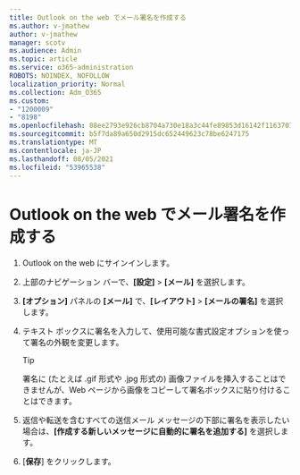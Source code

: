 ```yaml
---
title: Outlook on the web でメール署名を作成する
ms.author: v-jmathew
author: v-jmathew
manager: scotv
ms.audience: Admin
ms.topic: article
ms.service: o365-administration
ROBOTS: NOINDEX, NOFOLLOW
localization_priority: Normal
ms.collection: Adm_O365
ms.custom:
- "1200009"
- "8198"
ms.openlocfilehash: 88ee2793e926cb8704a730e18a3c44fe89853d16142f1163707149d8b01be5d9
ms.sourcegitcommit: b5f7da89a650d2915dc652449623c78be6247175
ms.translationtype: MT
ms.contentlocale: ja-JP
ms.lasthandoff: 08/05/2021
ms.locfileid: "53965538"
---
```

# <a name="create-email-signature-in-outlook-on-the-web"></a>Outlook on the web でメール署名を作成する

1. Outlook on the web にサインインします。
2. 上部のナビゲーション バーで、**[設定]** > **[メール]** を選択します。
3. **[オプション]** パネルの **[メール]** で、**[レイアウト]** > **[メールの署名]** を選択します。
4. テキスト ボックスに署名を入力して、使用可能な書式設定オプションを使って署名の外観を変更します。

    > [!TIP]
    > 署名に (たとえば .gif 形式や .jpg 形式の) 画像ファイルを挿入することはできませんが、Web ページから画像をコピーして署名ボックスに貼り付けることはできます。

5. 返信や転送を含むすべての送信メール メッセージの下部に署名を表示したい場合は、**[作成する新しいメッセージに自動的に署名を追加する]** を選択します。
6. [**保存**] をクリックします。
